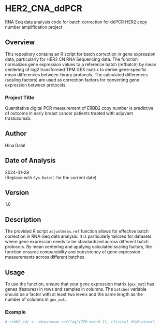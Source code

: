 # HER2_CNA_ddPCR
RNA Seq data analysis code for batch correction for ddPCR HER2 copy number amplification project
## Overview

This repository contains an R script for batch correction in gene expression data, particularly for HER2 CN RNA Sequencing data. The function normalizes gene expression values to a reference batch (refbatch) by mean centering of log2 transformed TPM GEX matrix to derive gene-specific mean differences between library protocols. The calculated differences (scaling factors) are used as correction factors for converting gene expression between protocols.

### Project Title
Quantitative digital PCR measurement of ERBB2 copy number is predictive of outcome in early breast cancer patients treated with adjuvant trastuzumab.

## Author
Hina Dalal

## Date of Analysis
2024-01-29  
(Replace with `Sys.Date()` for the current date)

## Version
1.0 

## Description
The provided R script `adjustmean.ref` function allows for effective batch correction in RNA-Seq data analysis. It is particularly tailored for datasets where gene expression needs to be standardized across different batch protocols. By mean centering and applying calculated scaling factors, the function ensures comparability and consistency of gene expression measurements across different batches.

## Usage

To use the function, ensure that your gene expression matrix (`gex_mat`) has genes (features) in rows and samples in columns. The `batches` variable should be a factor with at least two levels and the same length as the number of columns in `gex_mat`.

### Example
```R
# erbb2_adj <- adjustmean.ref(log2(TPM_mat+0.1), clinical_df$Protocol, "dUTP")
